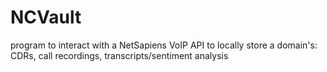 # NCVault
program to interact with a NetSapiens VoIP API to locally store a domain's: CDRs, call recordings, transcripts/sentiment analysis
